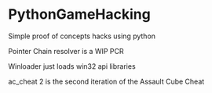 # PythonGameHacking
Simple proof of concepts hacks using python

Pointer Chain resolver is a WIP PCR

Winloader just loads win32 api libraries

ac_cheat 2 is the second iteration of the Assault Cube Cheat 

